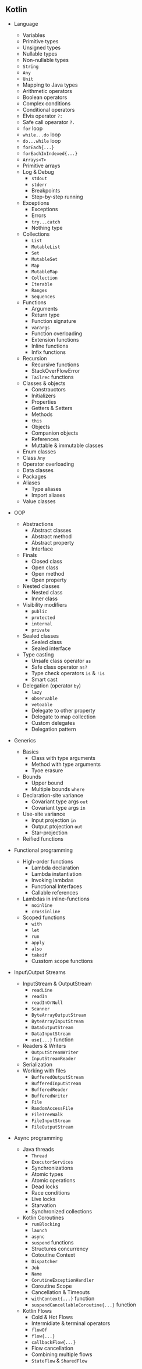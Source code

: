 ## Kotlin
- Language
    - Variables
    - Primitive types
    - Unsigned types
    - Nullable types
    - Non-nullable types
    - `String`
    - `Any`
    - `Unit`
    - Mapping to Java types
    - Arithmetic operators
    - Boolean operators
    - Complex conditions
    - Conditional operators
    - Elvis operator `?:`
    - Safe call opearator `?.`
    - `for` loop
    - `while...do` loop
    - `do...while` loop
    - `forEach{...}`
    - `forEachInIndexed{...}`
    - `Arrays<T>`
    - Primitive arrays
    - Log & Debug
        - `stdout`
        - `stderr`
        - Breakpoints
        - Step-by-step running
    - Exceptions
        - Exceptions
        - Errors
        - `try...catch`
        - Nothing type
    - Collections
        - `List`
        - `MutableList`
        - `Set`
        - `MutableSet`
        - `Map`
        - `MutableMap`
        - `Collection`
        - `Iterable`
        - `Ranges`
        - `Sequences`
    - Functions
        - Arguments
        - Return type
        - Function signature
        - `varargs`
        - Function overloading
        - Extension functions
        - Inline functions
        - Infix functions
    - Recursion
        - Recursive functions
        - StackOverFlowError
        - `Tailrec` functions
    - Classes & objects
        - Constrauctors
        - Initializers
        - Properties
        - Getters & Setters
        - Methods
        - `this`
        - Objects
        - Companion objects
        - References
        - Muttable & immutable classes
    - Enum classes
    - Class `Any`
    - Operator overloading
    - Data classes
    - Packages
    - Aliases
        - Type aliases
        - Import aliases
    - Value classes

- OOP
    - Abstractions
        - Abstract classes
        - Abstract method
        - Abstract property
        - Interface
    - Finals
        - Closed class
        - Open class 
        - Open method
        - Open property
    - Nested classes
        - Nested class
        - Inner class
    - Visibility modifiers
        - `public`
        - `protected`
        - `internal`
        - `private`
    - Sealed classes
        - Sealed class
        - Sealed interface
    - Type casting
        - Unsafe class operator `as`
        - Safe class operator `as?`
        - Type check operators `is` & `!is`
        - Smart cast
    - Delegation (operator `by`)
        - `lazy`
        - `observable`
        - `vetoable`
        - Delegate to other property
        - Delegate to map collection
        - Custom delegates
        - Delegation pattern

- Generics
    - Basics
        - Class with type arguments
        - Method with type arguments
        - Tyoe erasure
    - Bounds
        - Upper bound
        - Multiple bounds `where`
    - Declaration-site variance
        - Covariant type args `out`
        - Covariant type args `in`
    - Use-site variance
        - Input projection `in`
        - Output ptojection `out`
        - Star-projection
    - Reified functions

- Functional programming
    - High-order functions 
        - Lambda declaration
        - Lambda instantiation
        - Invoking lambdas
        - Functional Interfaces
        - Callable references
    - Lambdas in inline-functions
        - `noinline`
        - `crossinline`
    - Scoped functions
        - `with`
        - `let`
        - `run`
        - `apply`
        - `also`
        - `takeif`
        - Cusstom scope functions
    
- Input\Output Streams
    - InputStream & OutputStream
        - `readLine`
        - `readIn`
        - `readInOrNull`
        - `Scanner`
        - `ByteArrayOutputStream`
        - `ByteArrayInputStream`
        - `DataOutputStream`
        - `DataInputStream`
        - `use{...}` function
    - Readers & Writers
        - `OutputStreamWriter`
        - `InputStreamReader`
    - Serialization
    - Working with files
        - `BufferedOutputStream`
        - `BufferedInputStream`
        - `BufferedReader`
        - `BufferedWriter`
        - `File`
        - `RandomAccessFile`
        - `FileTreeWalk`
        - `FileInputStream`
        - `FileOutputStream`
    
- Async programming
    - Java threads
        - `Thread`
        - `ExecutorServices`
        - Synchronizations
        - Atomic types
        - Atomic operations
        - Dead locks
        - Race conditions
        - Live locks
        - Starvation
        - Synchronized collections
    - Kotlin Coroutines
        - `runBlocking`
        - `launch`
        - `async`
        - `suspend` functions
        - Structures concurrency
        - Cotoutine Context
        - `Dispatcher`
        - `Job`
        - `Name`
        - `CorutineExceptionHandler`
        - Coroutine Scope
        - Cancellation & Timeouts
        - `withContext{...}` function
        - `suspendCancellableCoroutine{...}` function
    - Kotlin Flows
        - Cold & Hot Flows
        - Intermidiate & terminal operators
        - `flowOf`
        - `flow{...}`
        - `callbackFlow{...}`
        - Flow cancellation
        - Combining multiple flows
        - `StateFlow` & `SharedFlow` 
